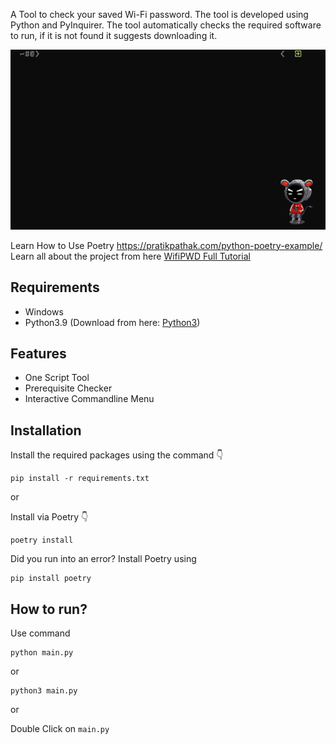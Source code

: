 A Tool to check your saved Wi-Fi password. The tool is developed using Python and PyInquirer. The tool automatically checks the required software to run, if it is not found it suggests downloading it.

![working of wifiPWD](wifiPWD.gif)

Learn How to Use Poetry [https://pratikpathak.com/python-poetry-example/
](https://pratikpathak.com/python-poetry-example/) <br>
Learn all about the project from here [WifiPWD Full Tutorial](https://pratikpathak.com/python-poetry-example/)


## Requirements
- Windows 
- Python3.9 (Download from here: [Python3](https://www.python.org/downloads/release/python-3913/))

## Features
- One Script Tool
- Prerequisite Checker
- Interactive Commandline Menu

## Installation
Install the required packages using the command 👇

```
pip install -r requirements.txt
```

or

Install via Poetry 👇
```
poetry install
```

Did you run into an error? Install Poetry using
```
pip install poetry
```


## How to run?
Use command

```
python main.py
```

or

```
python3 main.py
```

or

Double Click on `main.py`
